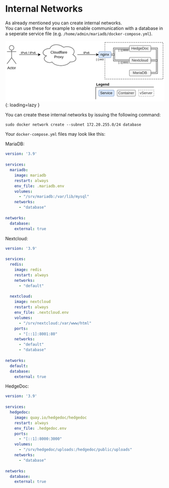 # Internal Networks

As already mentioned you can create internal networks.  
You can use these for example to enable communication with a database in a seperate service file (e.g. `/home/admin/mariadb/docker-compose.yml`).

![Schematic with internal networks](img/internal_networks.png){: loading=lazy }

You can create these internal networks by issuing the following command:
```shell
sudo docker network create --subnet 172.20.255.0/24 database
```

Your `docker-compose.yml` files may look like this:

MariaDB:  
```yaml
version: '3.9'

services:
  mariadb:
    image: mariadb   
    restart: always
    env_file: .mariadb.env
    volumes:
      - "/srv/mariadb:/var/lib/mysql"    
    networks:
      - "database"

networks:
  database:
    external: true
```

Nextcloud:  
```yaml
version: '3.9'

services:
  redis:
    image: redis
    restart: always 
    networks:
      - "default"

  nextcloud:
    image: nextcloud
    restart: always
    env_file: .nextcloud.env
    volumes:
      - "/srv/nextcloud:/var/www/html"
    ports:
      - "[::1]:8001:80"
    networks:
      - "default"
      - "database"

networks:
  default:
  database:
    external: true
```

HedgeDoc:  
```yaml
version: '3.9'

services:
  hedgedoc:
    image: quay.io/hedgedoc/hedgedoc
    restart: always
    env_file: .hedgedoc.env
    ports:
      - "[::1]:8000:3000"
    volumes:
      - "/srv/hedgedoc/uploads:/hedgedoc/public/uploads"
    networks:
      - "database"

networks:
  database:
    external: true
```
